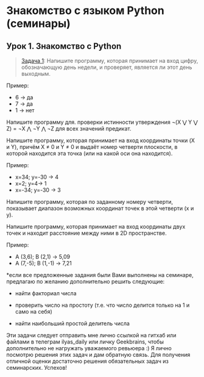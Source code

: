 # Знакомство с языком Python (семинары)
## Урок 1. Знакомство с Python

> [Задача 1](https://github.com/XYI7I/GeekBrains/tree/main/Geek/PythonStart/lesson1/task1/main.py): Напишите программу, которая принимает на вход цифру, обозначающую день недели, и проверяет, является ли этот день выходным.

Пример:

- 6 -> да
- 7 -> да
- 1 -> нет

Напишите программу для. проверки истинности утверждения ¬(X ⋁ Y ⋁ Z) = ¬X ⋀ ¬Y ⋀ ¬Z для всех значений предикат.

Напишите программу, которая принимает на вход координаты точки (X и Y), причём X ≠ 0 и Y ≠ 0 и выдаёт номер четверти плоскости, в которой находится эта точка (или на какой оси она находится).

Пример:

- x=34; y=-30 -> 4
- x=2; y=4-> 1
- x=-34; y=-30 -> 3

Напишите программу, которая по заданному номеру четверти, показывает диапазон возможных координат точек в этой четверти (x и y).

Напишите программу, которая принимает на вход координаты двух точек и находит расстояние между ними в 2D пространстве.

Пример:

- A (3,6); B (2,1) -> 5,09
- A (7,-5); B (1,-1) -> 7,21

*если все предложенные задания были Вами выполнены на семинаре, предлагаю по желанию дополнительно решить следующие:

- найти факториал числа

- проверить число на простоту (т.е. что число делится только на 1 и само на себя)

- найти наибольший простой делитель числа

Эти задачи следует отправить мне лично ссылкой на гитхаб или файлами в телеграм ilyas_daily или личку Geekbrains, чтобы дополнительно не нагружать уважаемого ревьюера :) Я лично посмотрю решения этих задач и дам обратную связь. Для получения отличной оценки достаточно решения обязательных задач из семинарских. Успехов!